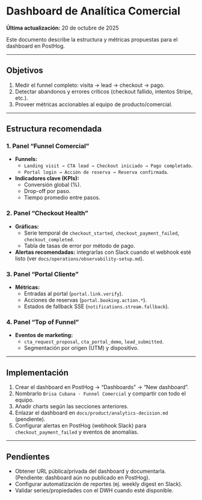 # Dashboard de Analítica Comercial

**Última actualización:** 20 de octubre de 2025

Este documento describe la estructura y métricas propuestas para el dashboard en PostHog.

---

## Objetivos

1. Medir el funnel completo: visita → lead → checkout → pago.
2. Detectar abandonos y errores críticos (checkout fallido, intentos Stripe, etc.).
3. Proveer métricas accionables al equipo de producto/comercial.

---

## Estructura recomendada

### 1. Panel “Funnel Comercial”

- **Funnels:**
  - `Landing visit → CTA lead → Checkout iniciado → Pago completado`.
  - `Portal login → Acción de reserva → Reserva confirmada`.
- **Indicadores clave (KPIs):**
  - Conversión global (%).
  - Drop-off por paso.
  - Tiempo promedio entre pasos.

### 2. Panel “Checkout Health”

- **Gráficas:**
  - Serie temporal de `checkout_started`, `checkout_payment_failed`, `checkout_completed`.
  - Tabla de tasas de error por método de pago.
- **Alertas recomendadas:** integrarlas con Slack cuando el webhook esté listo (ver `docs/operations/observability-setup.md`).

### 3. Panel “Portal Cliente”

- **Métricas:**
  - Entradas al portal (`portal.link.verify`).
  - Acciones de reservas (`portal.booking.action.*`).
  - Estados de fallback SSE (`notifications.stream.fallback`).

### 4. Panel “Top of Funnel”

- **Eventos de marketing:**
  - `cta_request_proposal`, `cta_portal_demo`, `lead_submitted`.
  - Segmentación por origen (UTM) y dispositivo.

---

## Implementación

1. Crear el dashboard en PostHog → “Dashboards” → “New dashboard”.
2. Nombrarlo `Brisa Cubana · Funnel Comercial` y compartir con todo el equipo.
3. Añadir charts según las secciones anteriores.
4. Enlazar el dashboard en `docs/product/analytics-decision.md` (pendiente).
5. Configurar alertas en PostHog (webhook Slack) para `checkout_payment_failed` y eventos de anomalías.

---

## Pendientes

- Obtener URL pública/privada del dashboard y documentarla. (Pendiente: dashboard aún no publicado en PostHog).
- Configurar automatización de reportes (ej. weekly digest en Slack).
- Validar series/propiedades con el DWH cuando esté disponible.
